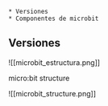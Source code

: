	* Versiones
	* Componentes de microbit
## Versiones

![[microbit_estructura.png]]

micro:bit structure

![[microbit_structure.png]]